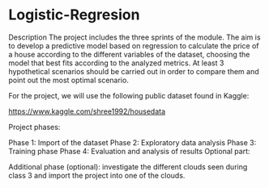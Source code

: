 # Logistic-Regresion

Description
The project includes the three sprints of the module. The aim is to develop a predictive model based on regression to calculate the price of a house according to the different variables of the dataset, choosing the model that best fits according to the analyzed metrics. At least 3 hypothetical scenarios should be carried out in order to compare them and point out the most optimal scenario.

For the project, we will use the following public dataset found in Kaggle:

https://www.kaggle.com/shree1992/housedata

Project phases: 

Phase 1: Import of the dataset
Phase 2: Exploratory data analysis
Phase 3: Training phase
Phase 4: Evaluation and analysis of results
Optional part:

Additional phase (optional): investigate the different clouds seen during class 3 and import the project into one of the clouds.
